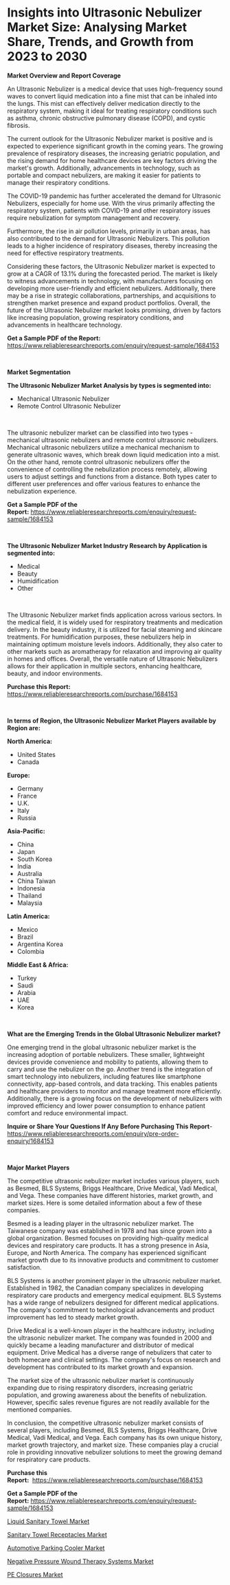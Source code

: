 <p><h1>Insights into Ultrasonic Nebulizer Market Size: Analysing Market Share, Trends, and Growth from 2023 to 2030</h1></p><p><strong>Market Overview and Report Coverage</strong></p>
<p><p>An Ultrasonic Nebulizer is a medical device that uses high-frequency sound waves to convert liquid medication into a fine mist that can be inhaled into the lungs. This mist can effectively deliver medication directly to the respiratory system, making it ideal for treating respiratory conditions such as asthma, chronic obstructive pulmonary disease (COPD), and cystic fibrosis.</p><p>The current outlook for the Ultrasonic Nebulizer market is positive and is expected to experience significant growth in the coming years. The growing prevalence of respiratory diseases, the increasing geriatric population, and the rising demand for home healthcare devices are key factors driving the market's growth. Additionally, advancements in technology, such as portable and compact nebulizers, are making it easier for patients to manage their respiratory conditions.</p><p>The COVID-19 pandemic has further accelerated the demand for Ultrasonic Nebulizers, especially for home use. With the virus primarily affecting the respiratory system, patients with COVID-19 and other respiratory issues require nebulization for symptom management and recovery.</p><p>Furthermore, the rise in air pollution levels, primarily in urban areas, has also contributed to the demand for Ultrasonic Nebulizers. This pollution leads to a higher incidence of respiratory diseases, thereby increasing the need for effective respiratory treatments.</p><p>Considering these factors, the Ultrasonic Nebulizer market is expected to grow at a CAGR of 13.1% during the forecasted period. The market is likely to witness advancements in technology, with manufacturers focusing on developing more user-friendly and efficient nebulizers. Additionally, there may be a rise in strategic collaborations, partnerships, and acquisitions to strengthen market presence and expand product portfolios. Overall, the future of the Ultrasonic Nebulizer market looks promising, driven by factors like increasing population, growing respiratory conditions, and advancements in healthcare technology.</p></p>
<p><strong>Get a Sample PDF of the Report:</strong> <a href="https://www.reliableresearchreports.com/enquiry/request-sample/1684153">https://www.reliableresearchreports.com/enquiry/request-sample/1684153</a></p>
<p>&nbsp;</p>
<p><strong>Market Segmentation</strong></p>
<p><strong>The Ultrasonic Nebulizer Market Analysis by types is segmented into:</strong></p>
<p><ul><li>Mechanical Ultrasonic Nebulizer</li><li>Remote Control Ultrasonic Nebulizer</li></ul></p>
<p>&nbsp;</p>
<p><p>The ultrasonic nebulizer market can be classified into two types - mechanical ultrasonic nebulizers and remote control ultrasonic nebulizers. Mechanical ultrasonic nebulizers utilize a mechanical mechanism to generate ultrasonic waves, which break down liquid medication into a mist. On the other hand, remote control ultrasonic nebulizers offer the convenience of controlling the nebulization process remotely, allowing users to adjust settings and functions from a distance. Both types cater to different user preferences and offer various features to enhance the nebulization experience.</p></p>
<p><strong>Get a Sample PDF of the Report:</strong>&nbsp;<a href="https://www.reliableresearchreports.com/enquiry/request-sample/1684153">https://www.reliableresearchreports.com/enquiry/request-sample/1684153</a></p>
<p>&nbsp;</p>
<p><strong>The Ultrasonic Nebulizer Market Industry Research by Application is segmented into:</strong></p>
<p><ul><li>Medical</li><li>Beauty</li><li>Humidification</li><li>Other</li></ul></p>
<p>&nbsp;</p>
<p><p>The Ultrasonic Nebulizer market finds application across various sectors. In the medical field, it is widely used for respiratory treatments and medication delivery. In the beauty industry, it is utilized for facial steaming and skincare treatments. For humidification purposes, these nebulizers help in maintaining optimum moisture levels indoors. Additionally, they also cater to other markets such as aromatherapy for relaxation and improving air quality in homes and offices. Overall, the versatile nature of Ultrasonic Nebulizers allows for their application in multiple sectors, enhancing healthcare, beauty, and indoor environments.</p></p>
<p><strong>Purchase this Report:</strong>&nbsp; <a href="https://www.reliableresearchreports.com/purchase/1684153">https://www.reliableresearchreports.com/purchase/1684153</a></p>
<p>&nbsp;</p>
<p><strong>In terms of Region, the Ultrasonic Nebulizer Market Players available by Region are:</strong></p>
<p>
    <p> <strong> North America: </strong>
        <ul>
            <li>United States</li>
            <li>Canada</li>
        </ul>
        </p> 
    <p> <strong> Europe: </strong>
        <ul>
            <li>Germany</li>
            <li>France</li>
            <li>U.K.</li>
            <li>Italy</li>
            <li>Russia</li>
        </ul>
        </p> 
    <p> <strong> Asia-Pacific: </strong>
        <ul>
            <li>China</li>
            <li>Japan</li>
            <li>South Korea</li>
            <li>India</li>
            <li>Australia</li>
            <li>China Taiwan</li>
            <li>Indonesia</li>
            <li>Thailand</li>
            <li>Malaysia</li>
        </ul>
        </p> 
    <p> <strong> Latin America: </strong>
        <ul>
            <li>Mexico</li>
            <li>Brazil</li>
            <li>Argentina Korea</li>
            <li>Colombia</li>
        </ul>
        </p> 
    <p> <strong> Middle East & Africa: </strong>
        <ul>
            <li>Turkey</li>
            <li>Saudi</li>
            <li>Arabia</li>
            <li>UAE</li>
            <li>Korea</li>
        </ul>
    </p>
    </p>
<p>&nbsp;</p>
<p><strong>What are the Emerging Trends in the Global Ultrasonic Nebulizer market?</strong></p>
<p><p>One emerging trend in the global ultrasonic nebulizer market is the increasing adoption of portable nebulizers. These smaller, lightweight devices provide convenience and mobility to patients, allowing them to carry and use the nebulizer on the go. Another trend is the integration of smart technology into nebulizers, including features like smartphone connectivity, app-based controls, and data tracking. This enables patients and healthcare providers to monitor and manage treatment more efficiently. Additionally, there is a growing focus on the development of nebulizers with improved efficiency and lower power consumption to enhance patient comfort and reduce environmental impact.</p></p>
<p><strong>Inquire or Share Your Questions If Any Before Purchasing This Report</strong>- <a href="https://www.reliableresearchreports.com/enquiry/pre-order-enquiry/1684153">https://www.reliableresearchreports.com/enquiry/pre-order-enquiry/1684153</a></p>
<p>&nbsp;</p>
<p><strong>Major Market Players</strong></p>
<p><p>The competitive ultrasonic nebulizer market includes various players, such as Besmed, BLS Systems, Briggs Healthcare, Drive Medical, Vadi Medical, and Vega. These companies have different histories, market growth, and market sizes. Here is some detailed information about a few of these companies.</p><p>Besmed is a leading player in the ultrasonic nebulizer market. The Taiwanese company was established in 1978 and has since grown into a global organization. Besmed focuses on providing high-quality medical devices and respiratory care products. It has a strong presence in Asia, Europe, and North America. The company has experienced significant market growth due to its innovative products and commitment to customer satisfaction.</p><p>BLS Systems is another prominent player in the ultrasonic nebulizer market. Established in 1982, the Canadian company specializes in developing respiratory care products and emergency medical equipment. BLS Systems has a wide range of nebulizers designed for different medical applications. The company's commitment to technological advancements and product improvement has led to steady market growth.</p><p>Drive Medical is a well-known player in the healthcare industry, including the ultrasonic nebulizer market. The company was founded in 2000 and quickly became a leading manufacturer and distributor of medical equipment. Drive Medical has a diverse range of nebulizers that cater to both homecare and clinical settings. The company's focus on research and development has contributed to its market growth and expansion.</p><p>The market size of the ultrasonic nebulizer market is continuously expanding due to rising respiratory disorders, increasing geriatric population, and growing awareness about the benefits of nebulization. However, specific sales revenue figures are not readily available for the mentioned companies.</p><p>In conclusion, the competitive ultrasonic nebulizer market consists of several players, including Besmed, BLS Systems, Briggs Healthcare, Drive Medical, Vadi Medical, and Vega. Each company has its own unique history, market growth trajectory, and market size. These companies play a crucial role in providing innovative nebulizer solutions to meet the growing demand for respiratory care products.</p></p>
<p><strong>Purchase this Report:</strong>&nbsp;&nbsp;<a href="https://www.reliableresearchreports.com/purchase/1684153">https://www.reliableresearchreports.com/purchase/1684153</a></p>
<p></p>
<p><strong>Get a Sample PDF of the Report:</strong>&nbsp;<a href="https://www.reliableresearchreports.com/enquiry/request-sample/1684153">https://www.reliableresearchreports.com/enquiry/request-sample/1684153</a></p>
<p><p><a href="https://medium.com/@roscoemayer1990/liquid-sanitary-towel-market-the-key-to-successful-business-strategy-forecast-till-2030-d3f5b05293bc">Liquid Sanitary Towel Market</a></p><p><a href="https://medium.com/@noemiharvey05/analyzing-sanitary-towel-receptacles-market-global-industry-perspective-and-forecast-2023-to-7008c309c873">Sanitary Towel Receptacles Market</a></p><p><a href="https://github.com/CliffMedina6/Market-Research-Report-List-1/blob/main/automotive-parking-cooler-market.md">Automotive Parking Cooler Market</a></p><p><a href="https://www.linkedin.com/pulse/negative-pressure-wound-therapy-systems-market-size-growth-hkhle/">Negative Pressure Wound Therapy Systems Market</a></p><p><a href="https://github.com/PeterParrish5/Market-Research-Report-List-1/blob/main/pe-closures-market.md">PE Closures Market</a></p></p>